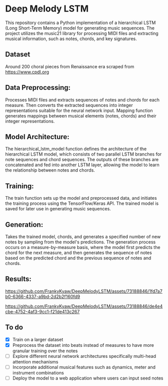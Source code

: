 # Deep Melody LSTM

This repository contains a Python implementation of a hierarchical LSTM (Long Short-Term Memory) model for generating music sequences. The project utilizes the music21 library for processing MIDI files and extracting musical information, such as notes, chords, and key signatures.
## Dataset
Around 200 choral pieces from Renaissance era scraped from https://www.cpdl.org
## Data Preprocessing:
Processes MIDI files and extracts sequences of notes and chords for each measure.
Then converts the extracted sequences into integer representations suitable for the neural network input. Mapping function generates mappings between musical elements (notes, chords) and their integer representations.
## Model Architecture:
The hierarchical_lstm_model function defines the architecture of the hierarchical LSTM model, which consists of two parallel LSTM branches for note sequences and chord sequences. The outputs of these branches are concatenated and fed into another LSTM layer, allowing the model to learn the relationship between notes and chords.
## Training:
The train function sets up the model and preprocessed data, and initiates the training process using the TensorFlow/Keras API. The trained model is saved for later use in generating music sequences.
## Generation:
Takes the trained model, chords, and generates a specified number of new notes by sampling from the model's predictions. The generation process occurs on a measure-by-measure basis, where the model first predicts the chord for the next measure, and then generates the sequence of notes based on the predicted chord and the previous sequence of notes and chords.
## Results:


https://github.com/FrankyKyaw/DeepMelodyLSTM/assets/73188846/1fd7a7b0-6366-4337-a9bd-2d2b2f160fd9


https://github.com/FrankyKyaw/DeepMelodyLSTM/assets/73188846/de4e4cbe-4752-4af3-9cc1-f21de413c267


## To do 
- [X] Train on a larger dataset
- [X] Preprocess the dataset into beats instead of measures to have more granular training over the notes
- [ ] Explore different neural network architectures specifically multi-head attention mechanisms
- [ ] Incorporate additional musical features such as dynamics, meter and instrument combinations
- [ ] Deploy the model to a web application where users can input seed notes 

